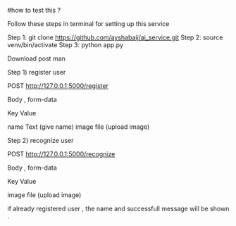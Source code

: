 #how to test this ?

Follow these steps in terminal for setting up this service 

Step 1: git clone https://github.com/ayshabaij/ai_service.git
Step 2: source venv/bin/activate
Step 3: python app.py


Download post man 

Step 1) register user

POST http://127.0.0.1:5000/register

Body , form-data 

Key                          Value

name         Text            (give name) 
image        file            (upload image)



Step 2) recognize user 

POST http://127.0.0.1:5000/recognize

Body , form-data 


Key                          Value


image        file            (upload image)


if already registered user , the name and successfull message will be shown . 